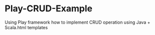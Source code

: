 # Play-CRUD-Example

Using Play framework how to implement CRUD operation using Java + Scala.html templates
